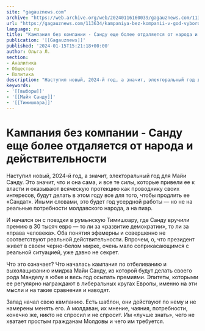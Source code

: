 ```yaml
---
site: "gagauznews.com"
archive: "https://web.archive.org/web/20240116160039/gagauznews.com/113634/kampaniya-bez-kompanii-v-god-vyborov-sandu-reshila-eshhe-silnee-otdalitsya-dejstvitelnosti.html"
url: "https://gagauznews.com/113634/kampaniya-bez-kompanii-v-god-vyborov-sandu-reshila-eshhe-silnee-otdalitsya-dejstvitelnosti.html"
language: ru
title: "Кампания без компании - Санду еще более отдаляется от народа и действительности"
publication: '[[Gagauznews]]'
published: '2024-01-15T15:21:18+00:00'
author: Ольга Л.
section:
- Аналитика
- Общество
- Политика
description: "Наступил новый, 2024-й год, а значит, электоральный год для Майи Санду. Это значит, что и она сама, и все те силы, которые привели ее к власти и оказывают всяческую протекцию как проводнику своих интересов, будут делать в этом году все для того, чтобы продлить ее «Сандат». Иными словами, это будет год усердной работы — но не на реальные потребности молдавского народа, а на пиар. И начался он с поездки в румынскую Тимишоару, где Санду вручили премию в 30 тысяч евро — то ли за «развитие демократии», то ли за «права человека». Оба понятия эфемерны и совершенно не соответствуют реальной действительности. […]"
keywords:
- '[[выборы]]'
- '[[Майя Санду]]'
- '[[Тимишоара]]'
---
```


# Кампания без компании - Санду еще более отдаляется от народа и действительности

Наступил новый, 2024-й год, а значит, электоральный год для Майи Санду. Это значит, что и она сама, и все те силы, которые привели ее к власти и оказывают всяческую протекцию как проводнику своих интересов, будут делать в этом году все для того, чтобы продлить ее «Сандат». Иными словами, это будет год усердной работы — но не на реальные потребности молдавского народа, а на пиар.

И начался он с поездки в румынскую Тимишоару, где Санду вручили премию в 30 тысяч евро — то ли за «развитие демократии», то ли за «права человека». Оба понятия эфемерны и совершенно не соответствуют реальной действительности. Впрочем, о, что президент живет в своем черно-белом мирке, очень мало соприкасающимся с реальной ситуацией, уже давно не секрет.

Что это означает? Что началась кампания по отбеливанию и выхолащиванию имиджа Майи Санду, из которой будут делать своего рода Манделу в юбке и весь год осыпать премиями. Эпитеты, которыми ее регулярно награждают в либеральных кругах Европы, именно на эти мысли и на такие сравнения и наводят.

Запад начал свою кампанию. Есть шаблон, они действуют по нему и не намерены менять его. А молдаван, их мнение, чаяния, потребности, конечно же, никто не спросил и не спросит. Им «лучше знать», чего не хватает простым гражданам Молдовы и чего им требуется.